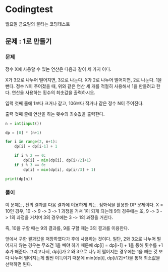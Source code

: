 # Codingtest
월요일 금요일의 불타는 코딩테스트
## 문제 : 1로 만들기

### 문제
정수 X에 사용할 수 있는 연산은 다음과 같이 세 가지 이다.

X가 3으로 나누어 떨어지면, 3으로 나눈다.
X가 2로 나누어 떨어지면, 2로 나눈다.
1을 뺀다.
정수 N이 주어졌을 때, 위와 같은 연산 세 개를 적절히 사용해서 1을 만들려고 한다. 연산을 사용하는 횟수의 최솟값을 출력하시오.

입력
첫째 줄에 1보다 크거나 같고, 106보다 작거나 같은 정수 N이 주어진다.

출력
첫째 줄에 연산을 하는 횟수의 최솟값을 출력한다.

```python
n = int(input())

dp = [0] * (n+1)

for i in range(2, n+1):
    dp[i] = dp[i-1] + 1

    if i % 2 == 0:
        dp[i] = min(dp[i], dp[i//2]+1)
    if i % 3 == 0:
        dp[i] = min(dp[i], dp[i//3] + 1)

print(dp[n])
```


### 풀이
이 문제는, 전의 결과를 다음 결과에 이용하게 되는. 점화식을 활용한 DP 문제이다.
X = 10인 경우, 10 -> 9 -> 3 -> 1  과정을 거쳐 1이 되게 되는데
9의 경우에는 또, 9 -> 3 -> 1의 과정을 거치며
3의 경우에는 3 -> 1의 과정을 거친다.

즉, 10을 구할 때는 9의 결과를,
9를 구할 때는 3의 결과를 이용한다.

앞에서 구한 결과값을 저장하였다가 후에 사용하는 것이다.
일단, 2와 3으로 나누어 떨어지지 않는 경우는 무조건 1을 빼야 하기 때문에
dp[i] = dp[i-1] + 1을 통해 횟수를 +1 추가 해준다.
그리고나서, dp[i]가 2 와 3으로 나누어 떨어지는 경우에는
1을 빼는 것 보다 나누어 떨어지는게 훨씬 이득이기 때문에
min(dp[i], dp[i//2]+1)을 통해 최소값을 선택하면 된다.
